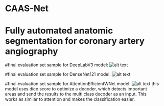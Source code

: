 # CAAS-Net

# Fully automated anatomic segmentation for coronary artery angiography

#final evaluation set sample for DeepLabV3 model:
![alt text](https://i.ibb.co/X8VCRv6/Figure-1.png)

#final evaluation set sample for DenseNet121 model:
![alt text](https://i.ibb.co/Wx8nrGL/Figure-1.png)

#final evaluation set sample for AttentionEfficientWNet model:
![alt text](https://i.ibb.co/THxFm6r/Figure-1.png)
this model uses dice score to optimize a decoder, which detects important areas and send the results to the multi class decoder as an input. This works as similar to attention and makes the classification easier.